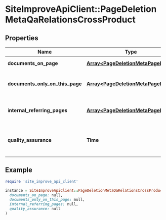 # SiteImproveApiClient::PageDeletionMetaQaRelationsCrossProduct

## Properties

| Name | Type | Description | Notes |
| ---- | ---- | ----------- | ----- |
| **documents_on_page** | [**Array&lt;PageDeletionMetaPageMeta&gt;**](PageDeletionMetaPageMeta.md) | Documents on page. | [optional] |
| **documents_only_on_this_page** | [**Array&lt;PageDeletionMetaPageMeta&gt;**](PageDeletionMetaPageMeta.md) | Documents that only appear on this page. | [optional] |
| **internal_referring_pages** | [**Array&lt;PageDeletionMetaPageMeta&gt;**](PageDeletionMetaPageMeta.md) | Internal referring pages for page. | [optional] |
| **quality_assurance** | **Time** | Summary related to Quality Assurance for page. | [optional] |

## Example

```ruby
require 'site_improve_api_client'

instance = SiteImproveApiClient::PageDeletionMetaQaRelationsCrossProduct.new(
  documents_on_page: null,
  documents_only_on_this_page: null,
  internal_referring_pages: null,
  quality_assurance: null
)
```

